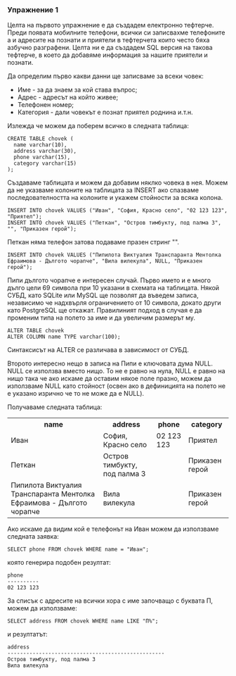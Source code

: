 ### Упражнение 1

Целта на първото упражнение е да създадем електронно тефтерче. Преди появата мобилните телефони, всички си записвахме телефоните а и адресите на познати и приятели в тефтерчета които често бяха азбучно разграфени. Целта ни е да създадем SQL версия на такова тефтерче, в което да добавяме информация за нашите приятели и познати. 

Да определим първо какви данни ще записваме за всеки човек:

* Име - за да знаем за кой става въпрос;
* Адрес - адресът на който живее;
* Телефонен номер;
* Категория - дали човекът е познат приятел роднина и.т.н.


Излежда че можем да поберем всичко в следната таблица:

    CREATE TABLE chovek (
      name varchar(10),
      address varchar(30),
      phone varchar(15),
      category varchar(15)
    );

Създаваме таблицата и можем да добавим няклко човека в нея. Можем да не указваме колоните на таблицата за INSERT ако спазваме последователността на колоните и укажем стойности за всяка колона.

    INSERT INTO chovek VALUES ("Иван", "София, Красно село", "02 123 123", "Приятел");
    INSERT INTO chovek VALUES ("Петкан", "Остров тимбукту, под палма 3", "", "Приказен герой");

Петкан няма телефон затова подаваме празен стринг "".

    INSERT INTO chovek VALUES ("Пипилота Виктуалия Транспаранта Ментолка Ефраимова - Дългото чорапче", "Вила вилекула", NULL, "Приказен герой");

Пипи дългото чорапче е интересен случай. Първо името и е много дълго цели 69 символа при 10 указани в схемата на таблицата. Някой СУБД, като SQLite или MySQL ще позволят да въведем записа, независимо че надхвърля ограничението от 10 символа, докато други като PostgreSQL ще откажат. Правилиният подход в случая е да променим типа на полето за име и да увеличим размерът му.

    ALTER TABLE chovek
    ALTER COLUMN name TYPE varchar(100);

Синтаксисът на ALTER се различава в зависимост от СУБД.

Второто интересно нещо в записа на Пипи е ключовата дума NULL. NULL се използва вместо нищо. То не е равно на нула, NULL е равно на нищо така че ако искаме да оставим някое поле празно, можем да използваме NULL като стойност (освен ако в дефиницията на полето не е указано изрично че то не може да е NULL).

Получаваме следната таблица:

<table>
<TR><TH>name</TH>
<TH>address</TH>
<TH>phone</TH>
<TH>category</TH>
</TR>
<TR><TD>Иван</TD>
<TD>София, Красно село</TD>
<TD>02 123 123</TD>
<TD>Приятел</TD>
</TR>
<TR><TD>Петкан</TD>
<TD>Остров тимбукту, под палма 3</TD>
<TD></TD>
<TD>Приказен герой</TD>
</TR>
<TR><TD>Пипилота Виктуалия Транспаранта Ментолка Ефраимова - Дългото чорапче</TD>
<TD>Вила вилекула</TD>
<TD></TD>
<TD>Приказен герой</TD>
</TR>
</table>

Ако искаме да видим кой е телефонът на Иван можем да използваме следната заявка:

    SELECT phone FROM chovek WHERE name = "Иван";

която генерира подобен резултат:

    phone     
    ----------
    02 123 123

За списък с адресите на всички хора с име започващо с буквата П, можем да използваме:

    SELECT address FROM chovek WHERE name LIKE "П%";

и резултатът:

    address                                           
    --------------------------------------------------
    Остров тимбукту, под палма 3
    Вила вилекула


